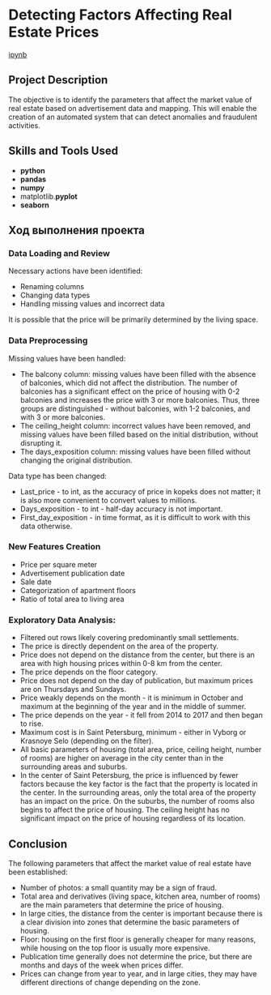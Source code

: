 # Detecting Factors Affecting Real Estate Prices

[ipynb](https://github.com/mvs834/Yandex.Practicum/blob/3aa4bea6c1e42ac87a4f471651cbefc30ebf6d9f/DA%2003%20Real%20estate%20price%20analysis/Real_estate_price_analysis.ipynb)

## Project Description
The objective is to identify the parameters that affect the market value of real estate based on advertisement data and mapping. This will enable the creation of an automated system that can detect anomalies and fraudulent activities.

## Skills and Tools Used

- **python**
- **pandas**
- **numpy**
- matplotlib.**pyplot**
- **seaborn**

## Ход выполнения проекта
### Data Loading and Review
Necessary actions have been identified:

- Renaming columns
- Changing data types
- Handling missing values and incorrect data

It is possible that the price will be primarily determined by the living space.

### Data Preprocessing
Missing values have been handled:

- The balcony column: missing values have been filled with the absence of balconies, which did not affect the distribution. The number of balconies has a significant effect on the price of housing with 0-2 balconies and increases the price with 3 or more balconies. Thus, three groups are distinguished - without balconies, with 1-2 balconies, and with 3 or more balconies.
- The ceiling_height column: incorrect values have been removed, and missing values have been filled based on the initial distribution, without disrupting it.
- The days_exposition column: missing values have been filled without changing the original distribution.


Data type has been changed:

- Last_price - to int, as the accuracy of price in kopeks does not matter; it is also more convenient to convert values to millions.
- Days_exposition - to int - half-day accuracy is not important.
- First_day_exposition - in time format, as it is difficult to work with this data otherwise.


### New Features Creation

- Price per square meter
- Advertisement publication date
- Sale date
- Categorization of apartment floors
- Ratio of total area to living area

### Exploratory Data Analysis:

- Filtered out rows likely covering predominantly small settlements.
- The price is directly dependent on the area of the property.
- Price does not depend on the distance from the center, but there is an area with high housing prices within 0-8 km from the center.
- The price depends on the floor category.
- Price does not depend on the day of publication, but maximum prices are on Thursdays and Sundays.
- Price weakly depends on the month - it is minimum in October and maximum at the beginning of the year and in the middle of summer.
- The price depends on the year - it fell from 2014 to 2017 and then began to rise.
- Maximum cost is in Saint Petersburg, minimum - either in Vyborg or Krasnoye Selo (depending on the filter).
- All basic parameters of housing (total area, price, ceiling height, number of rooms) are higher on average in the city center than in the surrounding areas and suburbs.
- In the center of Saint Petersburg, the price is influenced by fewer factors because the key factor is the fact that the property is located in the center. In the surrounding areas, only the total area of the property has an impact on the price. On the suburbs, the number of rooms also begins to affect the price of housing. The ceiling height has no significant impact on the price of housing regardless of its location.

## Conclusion
The following parameters that affect the market value of real estate have been established:

- Number of photos: a small quantity may be a sign of fraud.
- Total area and derivatives (living space, kitchen area, number of rooms) are the main parameters that determine the price of housing.
- In large cities, the distance from the center is important because there is a clear division into zones that determine the basic parameters of housing.
- Floor: housing on the first floor is generally cheaper for many reasons, while housing on the top floor is usually more expensive.
- Publication time generally does not determine the price, but there are months and days of the week when prices differ.
- Prices can change from year to year, and in large cities, they may have different directions of change depending on the zone.